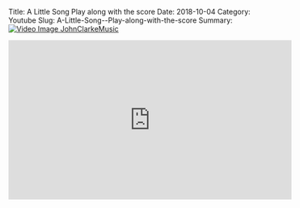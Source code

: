 Title: A Little Song  Play along with the score
Date: 2018-10-04
Category: Youtube
Slug: A-Little-Song--Play-along-with-the-score
Summary: <a href="/A-Little-Song--Play-along-with-the-score.html/"><img src="https://i.ytimg.com/vi/1IpksiraMoo/hqdefault.jpg" alt="Video Image JohnClarkeMusic"></a>

<iframe width="560" height="315" src="https://www.youtube.com/embed/1IpksiraMoo" title="YouTube video player" frameborder="0" allow="accelerometer; autoplay; clipboard-write; encrypted-media; gyroscope; picture-in-picture" allowfullscreen></iframe>

